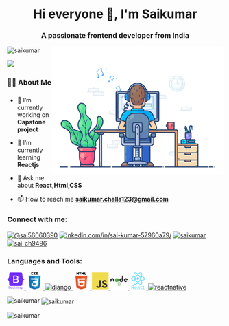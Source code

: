 
<h1 align="center">Hi everyone 👋, I'm Saikumar</h1>
<h3 align="center">A passionate frontend developer from India</h3>
<img align="right" alt ="coding" width ="400" src="https://raw.githubusercontent.com/SupianIDz/SupianIDz/main/coding.gif">

<p align="left"> <img src="https://komarev.com/ghpvc/?username=saikumar&label=Profile%20views&color=0e75b6&style=flat" alt="saikumar" /> </p>

<p align="left"> <a href="https://twitter.com/@sai56060390" target="blank"><img src="https://img.shields.io/twitter/follow/@sai56060390?logo=twitter&style=for-the-badge"  /></a> </p>

###

<h3 align="left">👩‍💻  About Me</h3>

###

- 🔭 I’m currently working on **Capstone project**

- 🌱 I’m currently learning **Reactjs**

- 💬 Ask me about **React,Html,CSS**

- 📫 How to reach me **saikumar.challa123@gmail.com**

<h3 align="left">Connect with me:</h3>
<p align="left">
<a href="https://twitter.com/@sai56060390" target="blank"><img align="center" src="https://raw.githubusercontent.com/rahuldkjain/github-profile-readme-generator/master/src/images/icons/Social/twitter.svg" alt="@sai56060390" height="30" width="40" /></a>
<a href="https://linkedin.com/in/inkedin.com/in/sai-kumar-57960a79/" target="blank"><img align="center" src="https://raw.githubusercontent.com/rahuldkjain/github-profile-readme-generator/master/src/images/icons/Social/linked-in-alt.svg" alt="inkedin.com/in/sai-kumar-57960a79/" height="30" width="40" /></a>
<a href="https://fb.com/saikumar" target="blank"><img align="center" src="https://raw.githubusercontent.com/rahuldkjain/github-profile-readme-generator/master/src/images/icons/Social/facebook.svg" alt="saikumar" height="30" width="40" /></a>
<a href="https://instagram.com/sai_ch9496" target="blank"><img align="center" src="https://raw.githubusercontent.com/rahuldkjain/github-profile-readme-generator/master/src/images/icons/Social/instagram.svg" alt="sai_ch9496" height="30" width="40" /></a>
</p>

<h3 align="left">Languages and Tools:</h3>
<p align="left"> <a href="https://getbootstrap.com" target="_blank" rel="noreferrer"> <img src="https://raw.githubusercontent.com/devicons/devicon/master/icons/bootstrap/bootstrap-plain-wordmark.svg" alt="bootstrap" width="40" height="40"/> </a> <a href="https://www.w3schools.com/css/" target="_blank" rel="noreferrer"> <img src="https://raw.githubusercontent.com/devicons/devicon/master/icons/css3/css3-original-wordmark.svg" alt="css3" width="40" height="40"/> </a> <a href="https://www.djangoproject.com/" target="_blank" rel="noreferrer"> <img src="https://cdn.worldvectorlogo.com/logos/django.svg" alt="django" width="40" height="40"/> </a> <a href="https://www.w3.org/html/" target="_blank" rel="noreferrer"> <img src="https://raw.githubusercontent.com/devicons/devicon/master/icons/html5/html5-original-wordmark.svg" alt="html5" width="40" height="40"/> </a> <a href="https://developer.mozilla.org/en-US/docs/Web/JavaScript" target="_blank" rel="noreferrer"> <img src="https://raw.githubusercontent.com/devicons/devicon/master/icons/javascript/javascript-original.svg" alt="javascript" width="40" height="40"/> </a> <a href="https://nodejs.org" target="_blank" rel="noreferrer"> <img src="https://raw.githubusercontent.com/devicons/devicon/master/icons/nodejs/nodejs-original-wordmark.svg" alt="nodejs" width="40" height="40"/> </a> <a href="https://reactjs.org/" target="_blank" rel="noreferrer"> <img src="https://raw.githubusercontent.com/devicons/devicon/master/icons/react/react-original-wordmark.svg" alt="react" width="40" height="40"/> </a> <a href="https://reactnative.dev/" target="_blank" rel="noreferrer"> <img src="https://reactnative.dev/img/header_logo.svg" alt="reactnative" width="40" height="40"/> </a> </p>

<p><img align="left" src="https://github-readme-stats.vercel.app/api/top-langs?username=saikumar&show_icons=true&locale=en&layout=compact" alt="saikumar" /></p>

<p>&nbsp;<img align="center" src="https://github-readme-stats.vercel.app/api?username=saikumar&show_icons=true&locale=en" alt="saikumar" /></p>

<p><img align="center" src="https://github-readme-streak-stats.herokuapp.com/?user=saikumar&" alt="saikumar" /></p>
